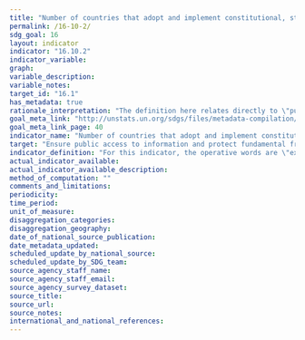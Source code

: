 ```yaml
---
title: "Number of countries that adopt and implement constitutional, statutory and/or policy guarantees for public access to information"
permalink: /16-10-2/
sdg_goal: 16
layout: indicator
indicator: "16.10.2"
indicator_variable: 
graph: 
variable_description: 
variable_notes: 
target_id: "16.1"
has_metadata: true
rationale_interpretation: "The definition here relates directly to \"public access to information\", which is wider than, but is also very much based upon, the established fundamental freedoms of expression and association. \n(Conversely, these freedoms also both impact on the environment for public access to information). \nThe focus of this indicator is thus on the status of adoption and implementation of constitutional, statutory and/or policy guarantees for public access to information. \nAs suggested by the Sustainable Development Solutions Network (SDSN) and UNESCO in earlier presentations to the UN Technical Support Team (UN TST), this is a relevant and measurable indicator. \nIt also responds to the growing number of UN member states that have already adopted legal guarantees, and many others that are currently considering relevant legislation or regulation in the field. \nThe rationale for assessing the implementation dimension is to assess the relevance of legal steps to practical information accessibility. It is not a composite indicator, but a logical linkage of laws and policies to practical impact that is relevant to SDG concerns. \nThe practical guarantee of public access may be partially assessed through dimensions such as those unpacked by The World Bank. In this way, the practical quality of legal provisions can be established by identifying if there are: 1) proactive disclosure provisions in laws that establish a legal duty to disclose; 2) mechanisms for citizens, firms, and others to request information that has not been proactively disclosed but that is relevant to their interests, 3) narrowly-tailored guidelines on exemptions to disclosure, and 4) institutional structures that support disclosure, such as information commissioners, oversight mechanisms, and complaints mechanisms. In some national cases, there is also information on the sources and numbers of requests and the response time taken to process these requests. \nUNESCO, within its mandate for the right to freedom of expression, which includes the corollary of the right to freedom of information, already monitors progress and issues in this area through its existing submissions to the Universal Periodic Review (UPR) and regularly issued research reports on World Trends on Freedom of Expression and Media Development, including its Media Development Indicators assessments. Collaboration with the World Bank is foreseen, as well as drawing upon work undertaken by ARTICLE 19 in this area. \nAll these will be considered important aspects of establishing the existence and implementation of constitutional, statutory and/or policy guarantees for public access to information."
goal_meta_link: "http://unstats.un.org/sdgs/files/metadata-compilation/Metadata-Goal-16.pdf"
goal_meta_link_page: 40
indicator_name: "Number of countries that adopt and implement constitutional, statutory and/or policy guarantees for public access to information"
target: "Ensure public access to information and protect fundamental freedoms, in accordance with national legislation and international agreements."
indicator_definition: "For this indicator, the operative words are \"existence\" and \"implementation\". As such, it establishes: (a) whether a country (or at the global level, the number of countries) has constitutional, statutory and/or policy guarantees for public access to information; (b) the extent to which such national guarantees reflect 'international agreements' (e.g. Universal Declaration of Human Rights, etc.); and (c) the implementation mechanisms in place for such guarantees, including the following variables: 	Government efforts to publicly promote the right to information. 	Citizens' awareness of their legal right to information and their ability to utilise it effectively. 	The capacity of public bodies to provide information upon request by the public. This indicator will thus collate data from multiple sources, including National Human Rights Institutions, national and international non-governmental organisations, academic institutions, and national media regulatory authorities, among others. Such information will be gathered, processed and checked by international organisations - UNESCO and World Bank. UNESCO collects some aspects of this data using the Media Development Indicators, in addition to the biennial World Trends in Freedom of Expression and Media Development report. Data are available for at least 195 countries."
actual_indicator_available: 
actual_indicator_available_description: 
method_of_computation: ""
comments_and_limitations: 
periodicity: 
time_period: 
unit_of_measure: 
disaggregation_categories: 
disaggregation_geography: 
date_of_national_source_publication: 
date_metadata_updated: 
scheduled_update_by_national_source: 
scheduled_update_by_SDG_team: 
source_agency_staff_name: 
source_agency_staff_email: 
source_agency_survey_dataset: 
source_title: 
source_url: 
source_notes: 
international_and_national_references: 
---
```


